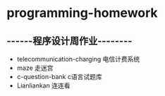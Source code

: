 programming-homework
====================
------程序设计周作业--------
----------------------------
* telecommunication-charging  电信计费系统<br>
* maze 走迷宫<br>
* c-question-bank c语言试题库<br>
* Lianliankan 连连看<br>
